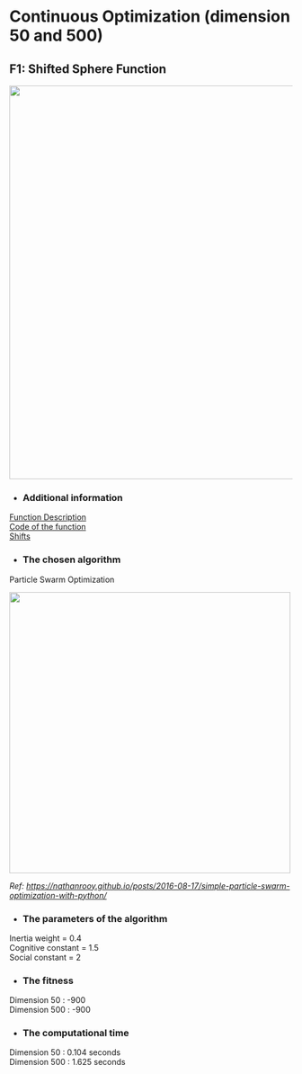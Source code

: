 # Continuous Optimization (dimension 50 and 500)
## F1: Shifted Sphere Function   

<image src = "https://user-images.githubusercontent.com/57988473/81109700-c9748600-8f1a-11ea-9b3d-e3d9331e0807.png" width = "700">

- ### Additional information  
[Function Description](https://github.com/Khwansiri/Metaheuristic_DSTI/blob/master/Shifted%20Sphere%20Function/CEC2008_TechnicalReport.pdf)    
[Code of the function](https://github.com/Khwansiri/Metaheuristic_DSTI/blob/master/Shifted%20Sphere%20Function/benchmark.c)      
[Shifts](https://github.com/Khwansiri/Metaheuristic_DSTI/blob/master/Shifted%20Sphere%20Function/data.h)    

- ### The chosen algorithm       
Particle Swarm Optimization  

<image src = "https://user-images.githubusercontent.com/57988473/81313683-7b7d9080-9088-11ea-8f20-46236acbe0e5.png" width = "500">
 
 
 *Ref:  https://nathanrooy.github.io/posts/2016-08-17/simple-particle-swarm-optimization-with-python/*


- ###	The parameters of the algorithm  
Inertia weight = 0.4   
Cognitive constant  = 1.5   
Social constant = 2    

- ### The fitness  
Dimension 50  :   -900    
Dimension 500 :   -900      

- ###	The computational time   
Dimension 50   :   0.104    seconds   
Dimension 500  :   1.625    seconds  
 





